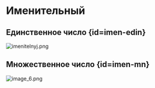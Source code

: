 # Именительный

## Единственное число {id=imen-edin}

![imenitelnyj.png](imenitelnyj.png)

## Множественное число {id=imen-mn}

![image_6.png](image_6.png)